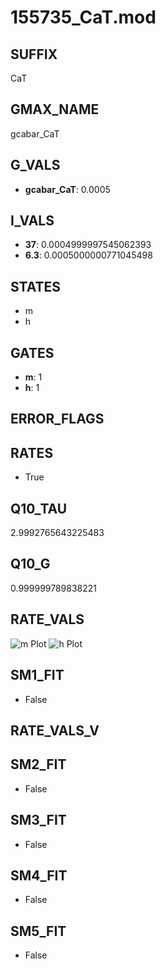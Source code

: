 # 155735_CaT.mod

## SUFFIX

CaT

## GMAX_NAME

gcabar_CaT

## G_VALS

- **gcabar_CaT**: 0.0005

## I_VALS

- **37**: 0.0004999997545062393
- **6.3**: 0.0005000000771045498

## STATES

- m
- h

## GATES

- **m**: 1
- **h**: 1

## ERROR_FLAGS


## RATES

- True

## Q10_TAU

2.9992765643225483

## Q10_G

0.999999789838221

## RATE_VALS

![m Plot](/Users/pbozelos/Dropbox/icg-Chai-Panos/supermodels/output_markdown_files/Ca/155735_CaT.mod/images/m.png)
![h Plot](/Users/pbozelos/Dropbox/icg-Chai-Panos/supermodels/output_markdown_files/Ca/155735_CaT.mod/images/h.png)

## SM1_FIT

- False

## RATE_VALS_V

## SM2_FIT

- False

## SM3_FIT

- False

## SM4_FIT

- False

## SM5_FIT

- False

